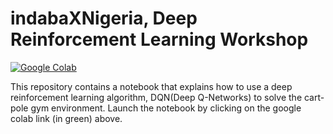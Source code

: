 # indabaXNigeria, Deep Reinforcement Learning Workshop

[](https://colab.research.google.com/github/ldfrancis/indabaXNigeria/blob/master/IndabaXWorkshop_RL.ipynb)  [![Google Colab](https://badgen.net/badge/Launch/on%20Google%20Colab/green?icon=terminal)](https://colab.research.google.com/github/ldfrancis/indabaXNigeria/blob/master/IndabaXWorkshop_RL.ipynb)


This repository contains a notebook that explains how to use a deep reinforcement learning algorithm, DQN(Deep Q-Networks) to solve the cart-pole gym environment. Launch the notebook by clicking on the google colab link (in green) above.
